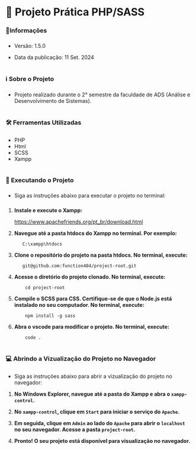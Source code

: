 <h1 align="left">🐘 Projeto Prática PHP/SASS</h1>

###

<h3 align="left">📢Informações</h3>

###

- Versão: 1.5.0

- Data da publicação: 11 Set. 2024

###

<h1></h1>

###

<h3 align="left">ℹ️ Sobre o Projeto</h3>

###

- Projeto realizado durante o 2° semestre da faculdade de ADS (Análise e Desenvolvimento de Sistemas).

###

<h1></h1>

###

<h3 align="left">🛠️ Ferramentas Utilizadas</h3>

###

- PHP
- Html
- SCSS
- Xampp

###

<h1></h1>

###

<h3 align="left">🚀 Executando o Projeto</h3>

###

- Siga as instruções abaixo para executar o projeto no terminal:

###

1. **Instale e execute o Xampp:**

     <a target="_blank">https://www.apachefriends.org/pt_br/download.html</a>

2. **Navegue até a pasta htdocs do Xampp no terminal. Por exemplo:**

          C:\xampp\htdocs
   
3. **Clone o repositório do projeto na pasta htdocs. No terminal, execute:**

          git@github.com:function404/project-root.git

4. **Acesse o diretório do projeto clonado. No terminal, execute:**

           cd project-root

5. **Compile o SCSS para CSS. Certifique-se de que o Node.js está instalado no seu computador. No terminal, execute:**

           npm install -g sass

6. **Abra o vscode para modificar o projeto. No terminal, execute:**

           code .

###

<h1></h1>

###

<h3 align="left">💻 Abrindo a Vizualização do Projeto no Navegador</h3>

###

- Siga as instruções abaixo para abrir a vizualização do projeto no navegador:
                                                
1. **No Windows Explorer, navegue até a pasta do Xampp e abra o `xampp-control`.**

2. **No `xampp-control`, clique em `Start` para iniciar o serviço do `Apache`.**

3. **Em seguida, clique em `Admin` ao lado do `Apache` para abrir o `localhost` no seu navegador. Acesse a pasta `project-root`.**

4. **Pronto! O seu projeto está disponível para visualização no navegador.**

###
